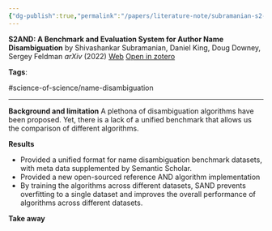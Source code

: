```yaml
---
{"dg-publish":true,"permalink":"/papers/literature-note/subramanian-s2-and-benchmark-evaluation2022/","dgPassFrontmatter":true}
---
```



**S2AND: A Benchmark and Evaluation System for Author Name Disambiguation**
by Shivashankar Subramanian, Daniel King, Doug Downey, Sergey Feldman
*arXiv* (2022)
[Web](http://arxiv.org/abs/2103.07534) [Open in zotero]( zotero://select/items/@subramanianS2ANDBenchmarkEvaluation2022)

**Tags**: 

#science-of-science/name-disambiguation 

---

**Background and limitation** A plethona of disambiguation algorithms have been proposed. Yet, there is a lack of a unified benchmark that allows us the comparison of different algorithms. 

**Results**
- Provided a unified format for name disambiguation benchmark datasets, with meta data supplemented by Semantic Scholar. 
- Provided a new open-sourced reference AND algorithm implementation 
- By training the algorithms across different datasets, SAND prevents overfitting to a single dataset and improves the overall performance of algorithms across different datasets. 

**Take away**